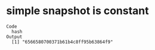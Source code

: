 # simple snapshot is constant

    Code
      hash
    Output
      [1] "6566580700371b61b4c8ff95b63864f9"

